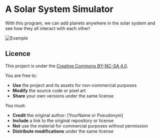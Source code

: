 # A Solar System Simulator

With this program, we can add planets anywhere in the solar system and see how they all interact with each other!

![Example](https://media0.giphy.com/media/v1.Y2lkPTc5MGI3NjExZjZnOHl1ZTAxdTNhOW9wcHd2cXdkYXFpZWlmZ3dqdG55bHRkc2J6MiZlcD12MV9pbnRlcm5hbF9naWZfYnlfaWQmY3Q9Zw/NbjV9qevP8rJhqcsCq/giphy.gif)

## Licence

This project is under the [Creative Commons BY-NC-SA 4.0](https://creativecommons.org/licenses/by-nc-sa/4.0/deed.fr).  

You are free to:

- **Use** the project and its assets for non-commercial purposes
- **Modify** the source code or pixel art
- **Share** your own versions under the same license

You must:

- **Credit** the original author: [YourName or Pseudonym]
- **Include** a link to the original repository or license
- **Not** use the material for commercial purposes without permission
- **Distribute modifications** under the same license
